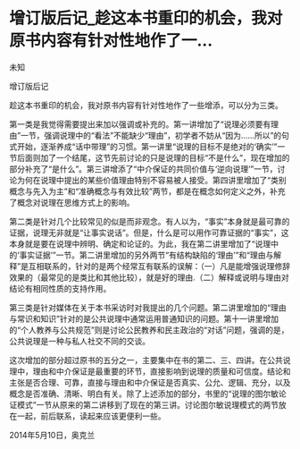 # 增订版后记_趁这本书重印的机会，我对原书内容有针对性地作了一...

未知

增订版后记

趁这本书重印的机会，我对原书内容有针对性地作了一些增添，可以分为三类。

第一类是我觉得需要提出来加以强调或补充的。第一讲增加了“说理必须要有理由”一节，强调说理中的“看法”不能缺少“理由”，初学者不妨从“因为……所以”的句式开始，逐渐养成“话中带理”的习惯。第一讲里“说理的目标不是绝对的‘确实’”一节后面则加了一个结尾，这节先前讨论的只是说理的目标“不是什么”，现在增加的部分补充了“是什么”。第三讲增添了“中介保证的共同价值与‘逆向说理’”一节，讨论为何在说理中提出的某些价值理由特别不容易被人接受。第四讲里增加了“类别概念与先入为主”和“准确概念与有效比较”两节，都是在概念如何定义之外，补充了概念对说理在思维方式上的影响。

第二类是针对几个比较常见的似是而非观念。有人以为，“事实”本身就是最可靠的证据，说理无非就是“让事实说话”。但是，什么是可以用作可靠证据的“事实”，这本身就是要在说理中辨明、确定和论证的。为此，我在第二讲里增加了“说理中的‘事实证据’”一节。第二讲里增加的另外两节“有结构缺陷的‘理由’”和“理由与解释”是互相联系的，针对的是两个经常互有联系的误解：（一）凡是能增强说理修辞效果的（最常见的是类比和其他比较），就是好的理由.（二）解释或说明与理由对结论有相同性质的支持作用。

第三类是针对媒体在关于本书采访时对我提出的几个问题。第二讲里增加的“理由与常识和知识”针对的是公共说理中通常运用普通知识的问题。第十一讲里增加的“个人教养与公共规范”则是讨论公民教养和民主政治的“对话”问题，强调的是，公共说理是一种与私人社交不同的交谈。

这次增加的部分超过原书的五分之一，主要集中在书的第二、三、四讲。在公共说理中，理由和中介保证是最重要的环节，直接影响到说理的质量和可信度。结论和主张是否合理、可靠，直接与理由和中介保证是否真实、公允、逻辑、充分，以及概念是否准确、清晰、明白有关。除了上述添加的部分，书里的“说理的图尔敏论证模式”一节从原来的第二讲移到了现在的第三讲。讨论图尔敏说理模式的两节放在一起，前后联系，读起来应该更便利一些。

2014年5月10日，奥克兰
